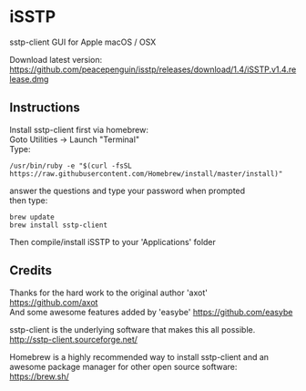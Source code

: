# iSSTP
sstp-client GUI for Apple macOS / OSX  

Download latest version:  
https://github.com/peacepenguin/isstp/releases/download/1.4/iSSTP.v1.4.release.dmg
  
  
## Instructions  
Install sstp-client first via homebrew:  
Goto Utilities -> Launch "Terminal"  
Type:  
```
/usr/bin/ruby -e "$(curl -fsSL https://raw.githubusercontent.com/Homebrew/install/master/install)"
```
answer the questions and type your password when prompted  
then type:  
```
brew update
brew install sstp-client
```  
Then compile/install iSSTP to your 'Applications' folder  
  
## Credits
Thanks for the hard work to the original author 'axot' https://github.com/axot  
And some awesome features added by 'easybe' https://github.com/easybe  

sstp-client is the underlying software that makes this all possible.
http://sstp-client.sourceforge.net/  
  
Homebrew is a highly recommended way to install sstp-client and an awesome package manager for other open source software:  
https://brew.sh/
